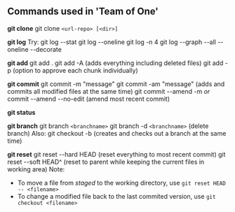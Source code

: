 
## Commands used in 'Team of One'

**git clone**
git clone `<url-repo> [<dir>]`

**git log**
Try: 
git log --stat
git log --oneline
git log -n 4
git log --graph --all --oneline --decorate

**git add**
git add .
git add -A  (adds everything including deleted files)
git add -p  (option to approve each chunk individually)

**git commit**
git commit -m "message"
git commit -am "message" (adds and commits all modified files at the same time)
git commit --amend -m *or* commit --amend --no-edit (amend most recent commit)

**git status**

**git branch**
git branch `<branchname>`
git branch -d `<branchname>` (delete branch)
Also: git checkout -b (creates and checks out a branch at the same time)

**git reset**
git reset --hard HEAD  (reset everything to most recent commit)
git reset --soft HEAD^  (reset to parent while keeping the current files in working area)
Note:
- To move a file from *staged* to the working directory, use `git reset HEAD -- <filename>`
- To change a modified file back to the last commited version, use `git checkout <filename>`